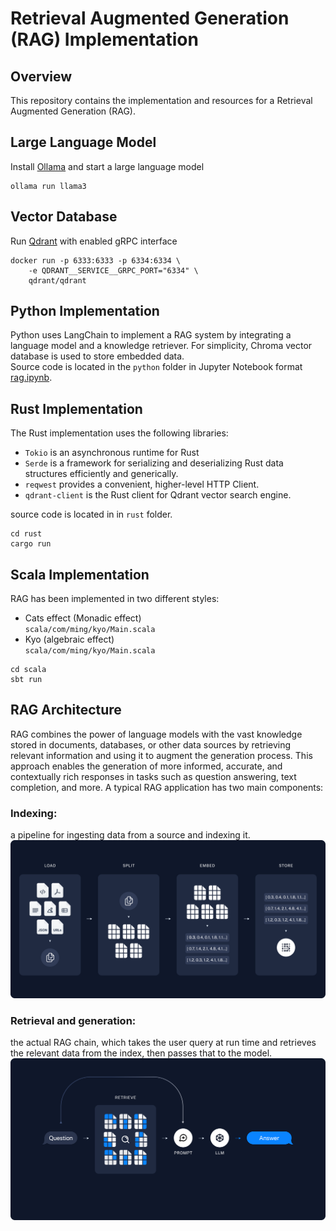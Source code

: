 # Retrieval Augmented Generation (RAG) Implementation

## Overview
This repository contains the implementation and resources for a Retrieval Augmented Generation (RAG). 



## Large Language Model
Install [Ollama](https://ollama.com/) and start a large language model
```
ollama run llama3
```

## Vector Database
Run [Qdrant](https://github.com/qdrant/rust-client) with enabled gRPC interface

```
docker run -p 6333:6333 -p 6334:6334 \
    -e QDRANT__SERVICE__GRPC_PORT="6334" \
    qdrant/qdrant
```

## Python Implementation
Python uses LangChain to implement a RAG system by integrating a language model and a knowledge retriever.
For simplicity, Chroma vector database is used to store embedded data.  
Source code is located in the `python` folder in Jupyter Notebook format [rag.ipynb](python/rag.ipynb).

## Rust Implementation
The Rust implementation uses the following libraries:
- `Tokio` is an asynchronous runtime for Rust
- `Serde` is a framework for serializing and deserializing Rust data structures efficiently and generically.
- `reqwest` provides a convenient, higher-level HTTP Client.
- `qdrant-client` is the Rust client for Qdrant vector search engine.

source code is located in in `rust` folder.
```
cd rust
cargo run
```

## Scala Implementation
RAG has been implemented in two different styles:
- Cats effect (Monadic effect)  
`scala/com/ming/kyo/Main.scala`
- Kyo (algebraic effect)  
`scala/com/ming/kyo/Main.scala`
```
cd scala
sbt run
```


## RAG Architecture
RAG combines the power of language models with the vast knowledge stored in documents, databases, or other data sources by retrieving relevant information and using it to augment the generation process. This approach enables the generation of more informed, accurate, and contextually rich responses in tasks such as question answering, text completion, and more. A typical RAG application has two main components:

### Indexing: 
a pipeline for ingesting data from a source and indexing it.
![alt text](/images/rag1.png)
### Retrieval and generation: 
the actual RAG chain, which takes the user query at run time and retrieves the relevant data from the index, then passes that to the model.
![alt text](/images/rag2.png)
